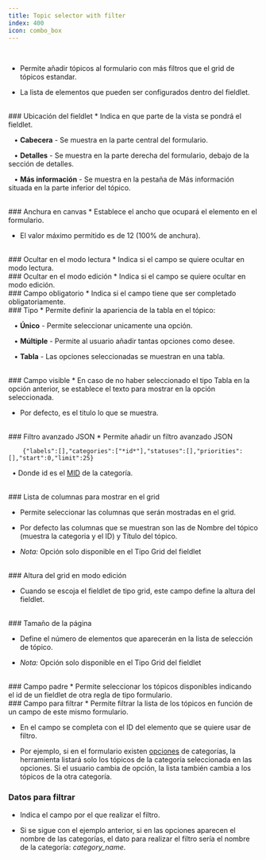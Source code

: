 ```yaml
---
title: Topic selector with filter
index: 400
icon: combo_box
---
```

    
<br />

* Permite añadir tópicos al formulario con más filtros que el grid de tópicos estandar.

* La lista de elementos que pueden ser configurados dentro del fieldlet.

<br />
### Ubicación del fieldlet
* Indica en que parte de la vista se pondrá el fieldlet. <br />

&nbsp; &nbsp;• **Cabecera** - Se muestra en la parte central del formulario. <br />

&nbsp; &nbsp;• **Detalles** - Se muestra en la parte derecha del formulario, debajo de la sección de detalles.<br />

&nbsp; &nbsp;• **Más información** - Se muestra en la pestaña de Más información situada en la parte inferior del tópico.<br />

<br />
### Anchura en canvas
* Establece el ancho que ocupará el elemento en el formulario.

* El valor máximo permitido es de 12 (100% de anchura).

<br />
### Ocultar en el modo lectura
* Indica si el campo se quiere ocultar en modo lectura.

<br />
### Ocultar en el modo edición
* Indica si el campo se quiere ocultar en modo edición.

<br />
### Campo obligatorio
* Indica si el campo tiene que ser completado obligatoriamente.

<br />
### Tipo
* Permite definir la apariencia de la tabla en el tópico: <br />

&nbsp; &nbsp;• **Único** - Permite seleccionar unicamente una opción. <br />

&nbsp; &nbsp;• **Múltiple** - Permite al usuario añadir tantas opciones como desee. <br />

&nbsp; &nbsp;• **Tabla** - Las opciones seleccionadas se muestran en una tabla.


<br />
### Campo visible
* En caso de no haber seleccionado el tipo Tabla en la opción anterior, se establece el texto para mostrar en la opción seleccionada.

* Por defecto, es el titulo lo que se muestra.


<br />
### Filtro avanzado JSON
* Permite añadir un filtro avanzado JSON

            
        {"labels":[],"categories":["*id*"],"statuses":[],"priorities":[],"start":0,"limit":25} 


&nbsp;&nbsp;• Donde id es el [MID](es/Conceptos/mid) de la categoría.


<br />
### Lista de columnas para mostrar en el grid

* Permite seleccionar las columnas que serán mostradas en el grid.

* Por defecto las columnas que se muestran son las de Nombre del tópico (muestra la categoria y el ID) y Título del tópico.

* *Nota:* Opción solo disponible en el Tipo Grid del fieldlet


<br />
### Altura del grid en modo edición

* Cuando se escoja el fieldlet de tipo grid, este campo define la altura del fieldlet.

<br />
### Tamaño de la página

* Define el número de elementos que aparecerán en la lista de selección de tópico.

* *Nota:* Opción solo disponible en el Tipo Grid del fieldlet


<br />
### Campo padre
* Permite seleccionar los tópicos disponibles indicando el id de un fieldlet de otra regla de tipo formulario.

<br />
### Campo para filtrar
* Permite filtrar la lista de los tópicos en función de un campo de este mismo formulario. 

* En el campo se completa con el ID del elemento que se quiere usar de filtro.

* Por ejemplo, si en el formulario existen [opciones](es/Reglas/Paleta/Fieldlets/Pills) de categorías, la herramienta listará solo los tópicos de la categoría seleccionada en las opciones. Si el usuario cambia de opción, la lista también cambia a los tópicos de la otra categoría. 

### Datos para filtrar

* Indica el campo por el que realizar el filtro.

* Si se sigue con el ejemplo anterior, si en las opciones aparecen el nombre de las categorías, el dato para realizar el filtro sería el nombre de la categoría: *category_name*.

